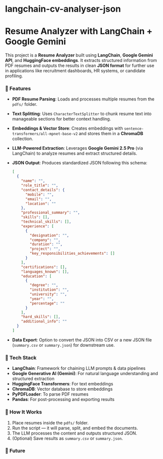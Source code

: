 # langchain-cv-analyser-json

# Resume Analyzer with LangChain + Google Gemini

This project is a **Resume Analyzer** built using **LangChain**, **Google Gemini API**, and **HuggingFace embeddings**. It extracts structured information from PDF resumes and outputs the results in clean **JSON format** for further use in applications like recruitment dashboards, HR systems, or candidate profiling.

### 🔹 Features

* **PDF Resume Parsing**: Loads and processes multiple resumes from the `pdfs/` folder.
* **Text Splitting**: Uses `CharacterTextSplitter` to chunk resume text into manageable sections for better context handling.
* **Embeddings & Vector Store**: Creates embeddings with `sentence-transformers/all-mpnet-base-v2` and stores them in a **ChromaDB** collection.
* **LLM-Powered Extraction**: Leverages **Google Gemini 2.5 Pro** (via LangChain) to analyze resumes and extract structured details.
* **JSON Output**: Produces standardized JSON following this schema:

  ```json
  [
    {
      "name": "",
      "role_title": "",
      "contact_details": {
        "mobile": "",
        "email": "",
        "location": ""
      },
      "professional_summary": "",
      "skills": [],
      "technical_skills": [],
      "experience": [
        {
          "designation": "",
          "company": "",
          "duration": "",
          "project": "",
          "key_responsibilities_achievements": []
        }
      ],
      "certifications": [],
      "languages_known": [],
      "education": [
        {
          "degree": "",
          "institution": "",
          "university": "",
          "year": "",
          "percentage": ""
        }
      ],
      "hard_skills": [],
      "additional_info": ""
    }
  ]
  ```
* **Data Export**: Option to convert the JSON into CSV or a new JSON file (`summary.csv` or `summary.json`) for downstream use.

### 🔹 Tech Stack

* **LangChain**: Framework for chaining LLM prompts & data pipelines
* **Google Generative AI (Gemini)**: For natural language understanding and structured extraction
* **HuggingFace Transformers**: For text embeddings
* **ChromaDB**: Vector database to store embeddings
* **PyPDFLoader**: To parse PDF resumes
* **Pandas**: For post-processing and exporting results

### 🔹 How It Works

1. Place resumes inside the `pdfs/` folder.
2. Run the script — it will parse, split, and embed the documents.
3. The LLM processes the content and outputs structured JSON.
4. (Optional) Save results as `summary.csv` or `summary.json`.

### 🔹 Future
